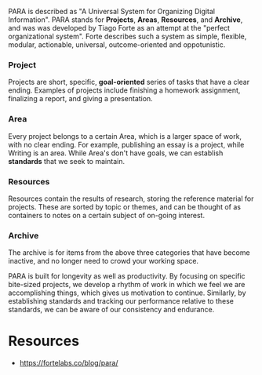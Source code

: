 PARA is described as "A Universal System for Organizing Digital Information". PARA stands for **Projects**, **Areas**, **Resources**, and **Archive**, and was was developed by Tiago Forte as an attempt at the "perfect organizational system". Forte describes such a system as simple, flexible, modular, actionable, universal, outcome-oriented and oppotunistic.  

### Project
Projects are short, specific, **goal-oriented** series of tasks that have a clear ending. Examples of projects include finishing a homework assignment, finalizing a report, and giving a presentation. 

### Area
Every project belongs to a certain Area, which is a larger space of work, with no clear ending. For example, publishing an essay is a project, while Writing is an area. While Area's don't have goals, we can establish **standards** that we seek to maintain. 
 
### Resources
Resources contain the results of research, storing the reference material for projects. These are sorted by topic or themes, and can be thought of as containers to notes on a certain subject of on-going interest.  

### Archive
The archive is for items from the above three categories that have become inactive, and no longer need to crowd your working space. 

PARA is built for longevity as well as productivity.  By focusing on specific bite-sized projects, we develop a rhythm of work in which we feel we are accomplishing things, which gives us motivation to continue. Similarly, by establishing standards and tracking our performance relative to these standards, we can be aware of our consistency and endurance.  


# Resources

- <https://fortelabs.co/blog/para/>

